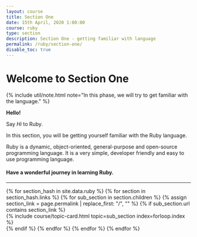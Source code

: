 ```yaml
---
layout: course
title: Section One
date: 15th April, 2020 1:00:00
course: ruby
type: section
description: Section One - getting familiar with language
permalink: /ruby/section-one/
disable_toc: true
---
```


# Welcome to Section One

{% include util/note.html
    note="In this phase, we will try to get familiar with the language."
%}

__Hello!__

Say _Hi_ to Ruby.

In this section, you will be getting yourself familiar with the Ruby language.

Ruby is a dynamic, object-oriented, general-purpose and open-source programming language. It is a very
simple, developer friendly and easy to use programming language.

#### Have a wonderful journey in learning Ruby.

<div class="section-index">
  <hr class="panel-line">

  <div class="container-fluid">
    <div class="row">
    {% for section_hash in site.data.ruby %}
      {% for section in section_hash.links %}
        {% for sub_section in section.children %}
          {% assign section_link = page.permalink | replace_first: "/", "" %}
          {% if sub_section.url contains section_link %}
            <div class="col-lg-4 col-md-6">
              {% include course/topic-card.html
                          topic=sub_section index=forloop.index %}
            </div>
          {% endif %}
        {% endfor %}
      {% endfor %}
    {% endfor %}
    </div>
  </div>
</div>
